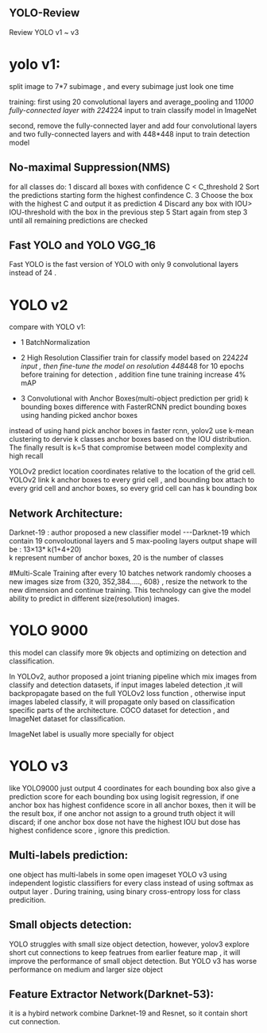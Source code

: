 ## YOLO-Review
Review YOLO v1 ~ v3

# yolo v1:

split image to 7*7 subimage , and every subimage just look one time 

training:  first using 20 convolutional layers and average_pooling and 1*1000 fully-connected layer with 224*224 input to train classify model in ImageNet

second, remove the fully-connected layer and add four convolutional layers and two fully-connected layers and with 448*448 input to train detection model

## No-maximal Suppression(NMS)
for all classes do:
1 discard all boxes with confidence C < C_threshold
2 Sort the predictions starting form the highest confindence C.
3  Choose the box with the highest C and output it as prediction
4 Discard any box with IOU> IOU-threshold with the box in the previous step
5 Start again from step 3 until all remaining predictions are checked


## Fast YOLO and YOLO VGG_16
Fast YOLO is the fast version of YOLO with only 9 convolutional layers instead of 24 .


# YOLO v2
compare with YOLO v1:
- 1 BatchNormalization
- 2 High Resolution Classifier
train for classify model based on 224*224 input , then fine-tune the model on resolution 448*448 for 10 epochs  before training for detection , addition fine tune training increase 4% mAP

- 3 Convolutional with Anchor Boxes(multi-object prediction per grid)
k bounding boxes
difference with FasterRCNN predict bounding boxes using handing picked anchor boxes

instead of using hand pick anchor boxes in faster rcnn,  yolov2 use k-mean clustering to dervie k classes anchor boxes based on the IOU distribution. The finally result is k=5 that compromise between model complexity and high recall

YOLOv2 predict location coordinates relative to the location of the grid cell.
YOLOv2 link k anchor boxes to every grid cell , and bounding box attach to every grid cell and anchor boxes, so every grid cell can has k bounding box

## Network Architecture:
Darknet-19 :  author proposed a new classifier model ---Darknet-19 which contain 19 convoloutional layers and 5 max-pooling layers 
output shape will be : 13×13* k(1+4+20)  
k represent number of  anchor boxes, 20 is the number of classes

#Multi-Scale Training
after every 10 batches network randomly chooses a new images size from {320, 352,384....., 608} , resize the network to the new dimension and continue training. This technology can give the model ability to  predict in different size(resolution) images.

# YOLO 9000
this model can classify more 9k objects and optimizing on detection and classification.

In YOLOv2,  author proposed a joint trianing pipeline which  mix images from classify and detection datasets,  if input images labeled detection ,it will backpropagate based on the full YOLOv2 loss function , otherwise input images labeled classify, it will propagate only based on classification specific parts of the architecture. COCO dataset for detection , and ImageNet dataset for classification.

ImageNet label is usually more specially for object 


# YOLO v3
like YOLO9000 just output 4 coordinates for each bounding box
also give a prediction score for each bounding box using logisit regression, if one anchor box has highest confidence  score in all anchor boxes, then it will be the result box, if one anchor not assign to a ground truth object  it will discard; if one anchor box dose not have the highest IOU but dose has highest confidence score , ignore this prediction.

## Multi-labels prediction:
one object has multi-labels  in some open imageset
YOLO v3 using independent logistic classifiers for every class instead of using softmax as output layer . During training, using binary cross-entropy loss for class predicition.

## Small objects detection:
YOLO struggles with small size object detection, however, yolov3 explore short cut connections to keep featrues from  earlier feature map , it will improve the performance of small object detection.  But YOLO v3 has worse performance on medium and larger size object

## Feature Extractor Network(Darknet-53):
it is a hybird network combine Darknet-19 and Resnet, so it contain short cut connection.
